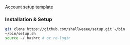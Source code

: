 Account setup template

### Installation & Setup
```bash
git clone https://github.com/shallweeee/setup.git ~/bin
~/bin/setup.sh
source ~/.bashrc # or re-login
```
